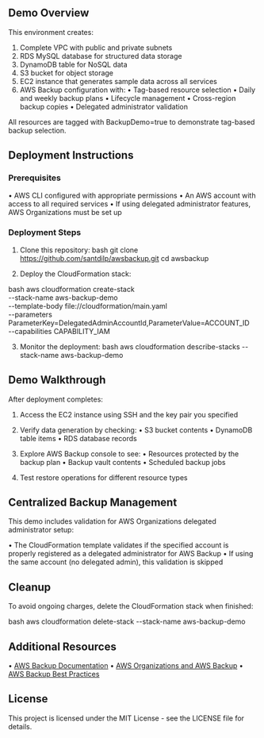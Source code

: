 ## Demo Overview

This environment creates:

1. Complete VPC with public and private subnets
2. RDS MySQL database for structured data storage
3. DynamoDB table for NoSQL data
4. S3 bucket for object storage
5. EC2 instance that generates sample data across all services
6. AWS Backup configuration with:
   • Tag-based resource selection
   • Daily and weekly backup plans
   • Lifecycle management
   • Cross-region backup copies
   • Delegated administrator validation

All resources are tagged with BackupDemo=true to demonstrate tag-based backup selection.

## Deployment Instructions

### Prerequisites

• AWS CLI configured with appropriate permissions
• An AWS account with access to all required services
• If using delegated administrator features, AWS Organizations must be set up

### Deployment Steps

1. Clone this repository:
  bash
   git clone https://github.com/santdilp/awsbackup.git
   cd awsbackup
   

2. Deploy the CloudFormation stack:
  
bash
   aws cloudformation create-stack \
     --stack-name aws-backup-demo \
     --template-body file://cloudformation/main.yaml \
     --parameters \
       ParameterKey=DelegatedAdminAccountId,ParameterValue=ACCOUNT_ID \
     --capabilities CAPABILITY_IAM
   


3. Monitor the deployment:
  bash
   aws cloudformation describe-stacks --stack-name aws-backup-demo
   

## Demo Walkthrough

After deployment completes:

1. Access the EC2 instance using SSH and the key pair you specified
2. Verify data generation by checking:
   • S3 bucket contents
   • DynamoDB table items
   • RDS database records

3. Explore AWS Backup console to see:
   • Resources protected by the backup plan
   • Backup vault contents
   • Scheduled backup jobs

4. Test restore operations for different resource types

## Centralized Backup Management

This demo includes validation for AWS Organizations delegated administrator setup:

• The CloudFormation template validates if the specified account is properly registered as a delegated administrator for AWS Backup
• If using the same account (no delegated admin), this validation is skipped

## Cleanup

To avoid ongoing charges, delete the CloudFormation stack when finished:

bash
aws cloudformation delete-stack --stack-name aws-backup-demo


## Additional Resources

• [AWS Backup Documentation](https://docs.aws.amazon.com/aws-backup/latest/devguide/whatisbackup.html)
• [AWS Organizations and AWS Backup](https://docs.aws.amazon.com/aws-backup/latest/devguide/manage-cross-account.html)
• [AWS Backup Best Practices](https://aws.amazon.com/blogs/storage/best-practices-for-aws-backup/)

## License

This project is licensed under the MIT License - see the LICENSE file for details.
